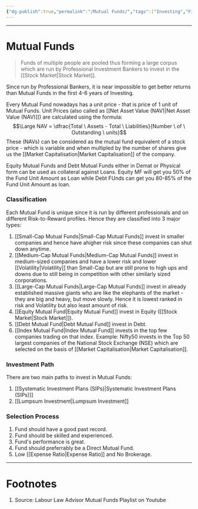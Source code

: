 ```yaml
---
{"dg-publish":true,"permalink":"/Mutual Funds/","tags":["Investing","Finance"]}
---
```



---
# Mutual Funds
> Funds of multiple people are pooled thus forming a large corpus which are run by Professional Investment Bankers to invest in the [[Stock Market\|Stock Market]].

Since run by Professional Bankers, it is near impossible to get better returns than Mutual Funds in the first 4-6 years of Investing.

Every Mutual Fund nowadays has a unit price - that is price of 1 unit of Mutual Funds. Unit Prices (also called as [[Net Asset Value (NAV)\|Net Asset Value (NAV)]]) are calculated using the formula:
$$\Large NAV = \dfrac{Total \ Assets - Total \ Liabilities}{Number \ of \ Outstanding \ units}$$
These (NAVs) can be considered as the mutual fund equivalent of a stock price - which is variable and when multipled by the number of shares give us the [[Market Capitalisation\|Market Capitalisation]] of the company.

Equity Mutual Funds and Debt Mutual Funds either in Demat or Physical form can be used as collateral against Loans. Equity MF will get you 50% of the Fund Unit Amount as Loan while Debt FUnds can get you 80-85% of the Fund Unit Amount as loan.

### Classification
Each Mutual Fund is unique since it is run by different professionals and on different Risk-to-Reward profiles. Hence they are classified into 3 major types:

1. [[Small-Cap Mutual Funds\|Small-Cap Mutual Funds]] invest in smaller companies and hence have ahigher risk since these companies can shut down anytime.
2. [[Medium-Cap Mutual Funds\|Medium-Cap Mutual Funds]] invest in medium-sized companies and have a lower risk and lower [[Volatility\|Volatility]] than Small-Cap but are still prone to high ups and downs due to still being in competition with other similarly sized corporations.
3. [[Large-Cap Mutual Funds\|Large-Cap Mutual Funds]] invest in already established massive giants who are like the elephants of the market - they are big and heavy, but move slowly. Hence it is lowest ranked in risk and Volatility but also least amount of risk.
4. [[Equity Mutual Fund\|Equity Mutual Fund]] invest in Equity ([[Stock Market\|Stock Market]]).
5. [[Debt Mutual Fund\|Debt Mutual Fund]] invest in Debt.
6. [[Index Mutual Fund\|Index Mutual Fund]] invests in the top few companies trading on that index. Example: Nifty50 invests in the Top 50 largest companies of the National Stock Exchange (NSE) which are selected on the basis of [[Market Capitalisation\|Market Capitalisation]].

### Investment Path
There are two main paths to invest in Mutual Funds:
1. [[Systematic Investment Plans (SIPs)\|Systematic Investment Plans (SIPs)]]
2. [[Lumpsum Investment\|Lumpsum Investment]]

### Selection Process
1. Fund should have a good past record.
2. Fund should be skilled and experienced. 
3. Fund's performance is great.
4. Fund should preferrably be a Direct Mutual Fund.
5. Low [[Expense Ratio\|Expense Ratio]] and No Brokerage.

---
# Footnotes
1. Source: Labour Law Advisor Mutual Funds Playlist on Youtube